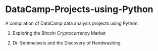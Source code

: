 # DataCamp-Projects-using-Python
A compilation of DataCamp data analysis projects using Python.

1. Exploring the Bitcoin Cryptocurrency Market

2. Dr. Semmelweis and the Discovery of Handwashing
